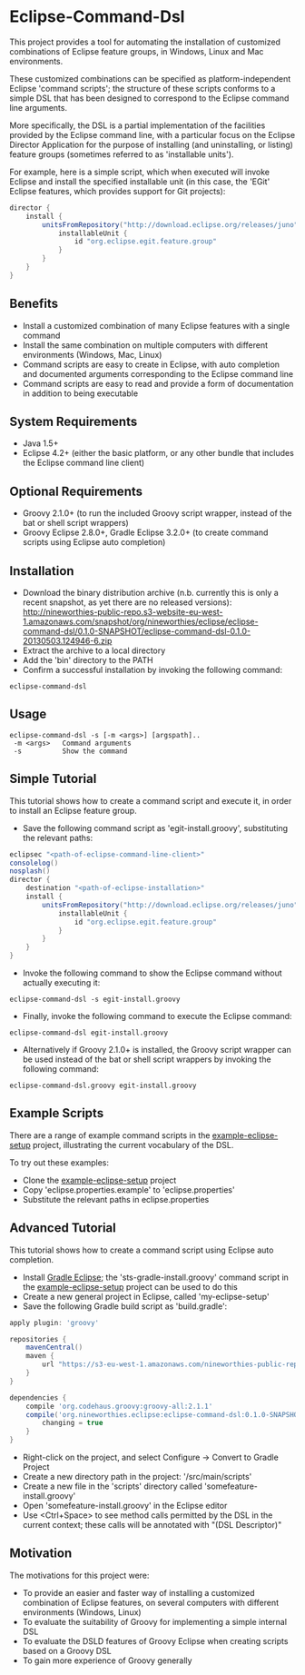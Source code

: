 Eclipse-Command-Dsl
===================

This project provides a tool for automating the installation of customized combinations of Eclipse feature groups, in Windows, Linux and Mac environments.

These customized combinations can be specified as platform-independent Eclipse 'command scripts'; the structure of these scripts conforms to a simple DSL that has been designed to correspond to the Eclipse command line arguments.

More specifically, the DSL is a partial implementation of the facilities provided by the Eclipse command line, with a particular focus on the Eclipse Director Application for the purpose of installing (and
uninstalling, or listing) feature groups (sometimes referred to as 'installable units').

For example, here is a simple script, which when executed will invoke Eclipse and install the specified installable unit (in this case, the 'EGit' Eclipse features, which provides support for Git projects):

```groovy
director {
	install {
		unitsFromRepository("http://download.eclipse.org/releases/juno") {
			installableUnit {
				id "org.eclipse.egit.feature.group"
			}
		}
	}
}
```

Benefits
--------

 - Install a customized combination of many Eclipse features with a single command
 - Install the same combination on multiple computers with different environments (Windows, Mac, Linux)
 - Command scripts are easy to create in Eclipse, with auto completion and documented arguments corresponding to the Eclipse command line
 - Command scripts are easy to read and provide a form of documentation in addition to being executable 

System Requirements
-------------------

 - Java 1.5+
 - Eclipse 4.2+ (either the basic platform, or any other bundle that includes the Eclipse command line client)

Optional Requirements
---------------------

 - Groovy 2.1.0+ (to run the included Groovy script wrapper, instead of the bat or shell script wrappers)
 - Groovy Eclipse 2.8.0+, Gradle Eclipse 3.2.0+ (to create command scripts using Eclipse auto completion)

Installation
------------

 - Download the binary distribution archive (n.b. currently this is only a recent snapshot, as yet there are no released versions): http://nineworthies-public-repo.s3-website-eu-west-1.amazonaws.com/snapshot/org/nineworthies/eclipse/eclipse-command-dsl/0.1.0-SNAPSHOT/eclipse-command-dsl-0.1.0-20130503.124946-6.zip
 - Extract the archive to a local directory
 - Add the 'bin' directory to the PATH
 - Confirm a successful installation by invoking the following command: 

 `eclipse-command-dsl`

Usage
-----

```
eclipse-command-dsl -s [-m <args>] [argspath]..
 -m <args>   Command arguments
 -s          Show the command
```

Simple Tutorial
---------------
This tutorial shows how to create a command script and execute it, in order to install an Eclipse feature group.

 - Save the following command script as 'egit-install.groovy', substituting the relevant paths:

```groovy
eclipsec "<path-of-eclipse-command-line-client>"
consolelog()
nosplash()
director {
	destination "<path-of-eclipse-installation>"
	install {
		unitsFromRepository("http://download.eclipse.org/releases/juno") {
			installableUnit {
				id "org.eclipse.egit.feature.group"
			}
		}
	}
}
```

 - Invoke the following command to show the Eclipse command without actually executing it:

 `eclipse-command-dsl -s egit-install.groovy`

 - Finally, invoke the following command to execute the Eclipse command:

 `eclipse-command-dsl egit-install.groovy`

 - Alternatively if Groovy 2.1.0+ is installed, the Groovy script wrapper can be used instead of the bat or shell script wrappers by invoking the following command:

 `eclipse-command-dsl.groovy egit-install.groovy`

Example Scripts
---------------
There are a range of example command scripts in the [example-eclipse-setup](http://github.com/nineworthies/example-eclipse-setup) project, illustrating the current vocabulary of the DSL.
 
To try out these examples:

 - Clone the [example-eclipse-setup](http://github.com/nineworthies/example-eclipse-setup) project
 - Copy 'eclipse.properties.example' to 'eclipse.properties'
 - Substitute the relevant paths in eclipse.properties

Advanced Tutorial
-----------------
This tutorial shows how to create a command script using Eclipse auto completion.
 
 - Install [Gradle Eclipse](https://github.com/SpringSource/eclipse-integration-gradle); the 'sts-gradle-install.groovy' command script in the [example-eclipse-setup](http://github.com/nineworthies/example-eclipse-setup) project can be used to do this
 - Create a new general project in Eclipse, called 'my-eclipse-setup'
 - Save the following Gradle build script as 'build.gradle':
 
```groovy
apply plugin: 'groovy'

repositories {
	mavenCentral()
	maven {
		url "https://s3-eu-west-1.amazonaws.com/nineworthies-public-repo/snapshot"
	}
}

dependencies {
	compile 'org.codehaus.groovy:groovy-all:2.1.1'
	compile('org.nineworthies.eclipse:eclipse-command-dsl:0.1.0-SNAPSHOT') {
		changing = true
	}
}
```

 - Right-click on the project, and select Configure -> Convert to Gradle Project
 - Create a new directory path in the project: '/src/main/scripts'
 - Create a new file in the 'scripts' directory called 'somefeature-install.groovy'
 - Open 'somefeature-install.groovy' in the Eclipse editor
 - Use <Ctrl+Space> to see method calls permitted by the DSL in the current context; these calls will be annotated with "(DSL Descriptor)"
 
Motivation
----------
The motivations for this project were:

 - To provide an easier and faster way of installing a customized combination of Eclipse features, on several computers with different environments (Windows, Linux)
 - To evaluate the suitability of Groovy for implementing a simple internal DSL
 - To evaluate the DSLD features of Groovy Eclipse when creating scripts based on a Groovy DSL
 - To gain more experience of Groovy generally